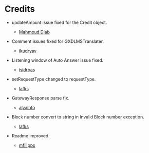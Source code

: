 Credits
=======
  - updateAmount issue fixed for the Credit object.
    * [Mahmoud Diab](https://github.com/mgehaddiab)

  - Comment issues fixed for GXDLMSTranslater.
    * [ikudryav](http://www.gurux.fi/user/1084)

  - Listening window of Auto Answer issue fixed.
    * [isidroas](https://github.com/isidroas)

  - setRequestType changed to requestType.
    * [lafks](https://github.com/lafka)

  - GatewayResponse parse fix.
    * [alyainfo](https://www.gurux.fi/user/155959)

  - Block number convert to string in Invalid Block number exception.
    * [lafks](https://github.com/lafka)

  - Readme improved.
    * [mfilippo](https://github.com/mfilippo)
  